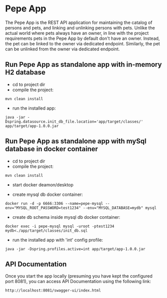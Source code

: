 Pepe App
=======================

The Pepe App is the REST API application for maintaining the catalog of persons and pets, 
and linking and unlinking persons with pets.
Unlike the actual world where pets always have an owner, 
in line with the project requirements pets in the Pepe App by default don't have an owner.
Instead, the pet can be linked to the owner via dedicated endpoint.
Similarly, the pet can be unlinked from the owner via dedicated endpoint.

**Run Pepe App as standalone app with in-memory H2 database**
--------------------------------------------------


- cd to project dir
- compile the project:

`mvn clean install`

- run the installed app:

`java -jar -Dspring.datasource.init_db_file.location='app/target/classes/' app/target/app-1.0.0.jar`

**Run Pepe App as standalone app with mySql database in docker container**
--------------------------------------------------


- cd to project dir
- compile the project:

`mvn clean install`

- start docker deamon/desktop

- create mysql db docker container:

`docker run -d -p 6666:3306 --name=pepe-mysql --env="MYSQL_ROOT_PASSWORD=test1234" --env="MYSQL_DATABASE=mydb" mysql`

- create db schema inside mysql db docker container:

`docker exec -i pepe-mysql mysql -uroot -ptest1234 mydb<./app/target/classes/init_db.sql`

- run the installed app with 'int' config profile:

`java -jar -Dspring.profiles.active=int app/target/app-1.0.0.jar`

**API Documentation**
--------------------------------------------------


Once you start the app locally (presuming you have kept the configured port 8081), 
you can access API Documentation using the following link:

`http://localhost:8081/swagger-ui/index.html`
